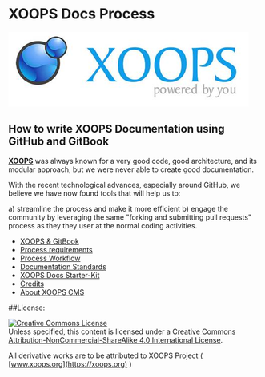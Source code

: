 # XOOPS Docs Process

![logoXoops.jpg](en/assets/logoXoops.jpg)

## How to write XOOPS Documentation using GitHub and GitBook

[**XOOPS**](https://xoops.org) was always known for a very good code, good architecture, and its modular approach, but we were never able to create good documentation.

With the recent technological advances, especially around GitHub, we believe we have now found tools that will help us to:

a) streamline the process and make it more efficient
b) engage the community by leveraging the same "forking and submitting pull requests" process as they they user at the normal coding activities.


* [XOOPS & GitBook](en/book/ch1.md)
* [Process requirements](en/book/ch2.md)
* [Process Workflow](en/book/ch3.md)
* [Documentation Standards](en/book/ch4.md)
* [XOOPS Docs Starter-Kit](en/book/ch5.md)
* [Credits](book/credits.md)
* [About XOOPS CMS](book/10aboutxoops.md)


##License:

<a rel="license" href="http://creativecommons.org/licenses/by-nc-sa/4.0/"><img alt="Creative Commons License" style="border-width:0" src="https://i.creativecommons.org/l/by-nc-sa/4.0/88x31.png" /></a><br />Unless specified, this content is licensed under a <a rel="license" href="http://creativecommons.org/licenses/by-nc-sa/4.0/">Creative Commons Attribution-NonCommercial-ShareAlike 4.0 International License</a>.

All derivative works are to be attributed to XOOPS Project ( [www.xoops.org](https://xoops.org) )
